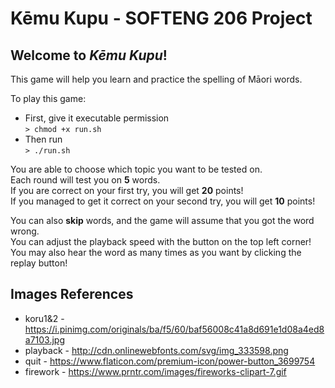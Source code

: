 # Kēmu Kupu - SOFTENG 206 Project

## Welcome to *Kēmu Kupu*!
This game will help you learn and practice the spelling of Māori words.

To play this game: <br/>
  - First, give it executable permission <br/>
      `> chmod +x run.sh`
  - Then run <br/>
      `> ./run.sh`

You are able to choose which topic you want to be tested on. <br/>
Each round will test you on **5** words. <br/>
If you are correct on your first try, you will get **20** points! <br/>
If you managed to get it correct on your second try, you will get **10** points! <br/>

You can also **skip** words, and the game will assume that you got the word wrong. <br/>
You can adjust the playback speed with the button on the top left corner! <br/>
You may also hear the word as many times as you want by clicking the replay button! <br/>


## Images References
- koru1&2 - https://i.pinimg.com/originals/ba/f5/60/baf56008c41a8d691e1d08a4ed8a7103.jpg
- playback - http://cdn.onlinewebfonts.com/svg/img_333598.png
- quit - https://www.flaticon.com/premium-icon/power-button_3699754
- firework - https://www.prntr.com/images/fireworks-clipart-7.gif
